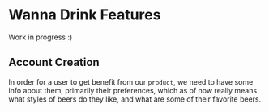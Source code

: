 # Wanna Drink Features

Work in progress :)

## Account Creation
In order for a user to get benefit from our `product`, we need to have some info about them, primarily their preferences, which as of now really means what styles of beers do they like, and what are some of their favorite beers.
